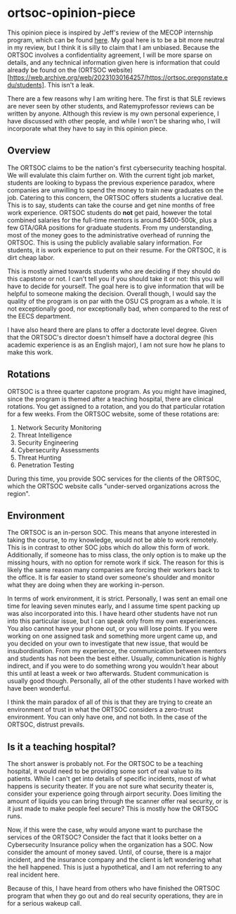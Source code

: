 # ortsoc-opinion-piece

This opinion piece is inspired by Jeff's review of the MECOP internship program, which can be found [here](https://github.com/solderq35/mecop-opinion-piece). My goal here is to be a bit more neutral in my review, but I think it is silly to claim that I am unbiased. Because the ORTSOC involves a confidentiality agreement, I will be more sparse on details, and any technical information given here is information that could already be found on the (ORTSOC website)[https://web.archive.org/web/20231030164257/https://ortsoc.oregonstate.edu/students]. This isn't a leak.

There are a few reasons why I am writing here. The first is that SLE reviews are never seen by other students, and Ratemyprofessor reviews can be written by anyone. Although this review is my own personal experience, I have discussed with other people, and while I won't be sharing who, I will incorporate what they have to say in this opinion piece.

## Overview
The ORTSOC claims to be the nation's first cybersecurity teaching hospital. We will evalulate this claim further on. With the current tight job market, students are looking to bypass the previous experience paradox, where companies are unwilling to spend the money to train new graduates on the job. Catering to this concern, the ORTSOC offers students a lucrative deal. This is to say, students can take the course and get nine months of free work experience. ORTSOC students do **not** get paid, however the total combined salaries for the full-time mentors is around $400-500k, plus a few GTA/GRA positions for graduate students. From my understanding, most of the money goes to the administrative overhead of running the ORTSOC. This is using the publicly avaliable salary information. For students, it is work experience to put on their resume. For the ORTSOC, it is dirt cheap labor.

This is mostly aimed towards students who are deciding if they should do this capstone or not. I can't tell you if you should take it or not: this you will have to decide for yourself. The goal here is to give information that will be helpful to someone making the decision. Overall though, I would say the quality of the program is on par with the OSU CS program as a whole. It is not exceptionally good, nor exceptionally bad, when compared to the rest of the EECS department.

I have also heard there are plans to offer a doctorate level degree. Given that the ORTSOC's director doesn't himself have a doctoral degree (his academic experience is as an English major), I am not sure how he plans to make this work. 

## Rotations

ORTSOC is a three quarter capstone program. As you might have imagined, since the program is themed after a teaching hospital, there are clinical rotations. You get assigned to a rotation, and you do that particular rotation for a few weeks. From the ORTSOC website, some of these rotations are:
1. Network Security Monitoring
2. Threat Intelligence
3. Security Engineering
4. Cybersecurity Assessments
5. Threat Hunting
6. Penetration Testing

During this time, you provide SOC services for the clients of the ORTSOC, which the ORTSOC website calls "under-served organizations across the region".

## Environment

The ORTSOC is an in-person SOC. This means that anyone interested in taking the course, to my knowledge, would not be able to work remotely. This is in contrast to other SOC jobs which do allow this form of work. Additionally, if someone has to miss class, the only option is to make up the missing hours, with no option for remote work if sick. The reason for this is likely the same reason many companies are forcing their workers back to the office. It is far easier to stand over someone's shoulder and monitor what they are doing when they are working in-person. 

In terms of work environment, it is strict. Personally, I was sent an email one time for leaving seven minutes early, and I assume time spent packing up was also incorporated into this. I have heard other students have not run into this particular issue, but I can speak only from my own experiences. You also cannot have your phone out, or you will lose points. If you were working on one assigned task and something more urgent came up, and you decided on your own to investigate that new issue, that would be insubordination. From my experience, the communication between mentors and students has not been the best either. Usually, communication is highly indirect, and if you were to do something wrong you wouldn't hear about this until at least a week or two afterwards. Student communication is usually good though. Personally, all of the other students I have worked with have been wonderful.

I think the main paradox of all of this is that they are trying to create an environment of trust in what the ORTSOC considers a zero-trust environment. You can only have one, and not both. In the case of the ORTSOC, distrust prevails. 

## Is it a teaching hospital?

The short answer is probably not. For the ORTSOC to be a teaching hospital, it would need to be providing some sort of real value to its patients. While I can't get into details of specific incidents, most of what happens is security theater. If you are not sure what security theater is, consider your experience going through airport security. Does limiting the amount of liquids you can bring through the scanner offer real security, or is it just made to make people feel secure? This is mostly how the ORTSOC runs. 

Now, if this were the case, why would anyone want to purchase the services of the ORTSOC? Consider the fact that it looks better on a Cybersecurity Insurance policy when the organization has a SOC. Now consider the amount of money saved. Until, of course, there is a major incident, and the insurance company and the client is left wondering what the hell happened. This is just a hypothetical, and I am not referring to any real incident here.

Because of this, I have heard from others who have finished the ORTSOC program that when they go out and do real security operations, they are in for a serious wakeup call.
